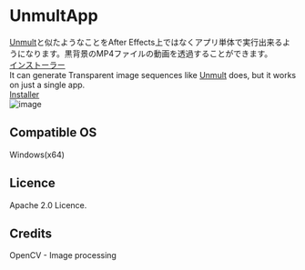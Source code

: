 # UnmultApp
[Unmult](https://support.maxon.net/hc/en-us/articles/360010345194-Where-can-I-get-Unmult-)と似たようなことをAfter Effects上ではなくアプリ単体で実行出来るようになります。黒背景のMP4ファイルの動画を透過することができます。  
[インストーラー](https://github.com/xxXFreezerXxx/UnmultApp/releases/download/v1.0/UnmultAppSetup.msi)  
It can generate Transparent image sequences like [Unmult](https://support.maxon.net/hc/en-us/articles/360010345194-Where-can-I-get-Unmult-) does, but it works on just a single app.  
[Installer](https://github.com/xxXFreezerXxx/UnmultApp/releases/download/v1.0/UnmultAppSetup.msi)  
![image](https://github.com/xxXFreezerXxx/UnmultApp/assets/97340998/23567d54-637b-4f80-9019-71ec7cd1936d)

## Compatible OS
Windows(x64)
## Licence
Apache 2.0 Licence.
## Credits
OpenCV - Image processing
